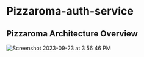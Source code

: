 # Pizzaroma-auth-service

## Pizzaroma Architecture Overview

![Screenshot 2023-09-23 at 3 56 46 PM](https://github.com/Zahid-Sarang/Pizzaroma-auth-service/assets/88975408/e97235c0-a400-4dd7-807f-89be2677fb67)

